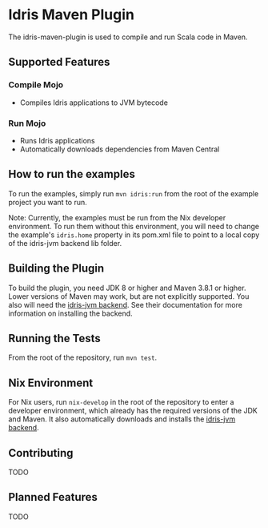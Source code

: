 # Idris Maven Plugin

The idris-maven-plugin is used to compile and run Scala code in Maven.

## Supported Features

### Compile Mojo
- Compiles Idris applications to JVM bytecode

### Run Mojo
- Runs Idris applications
- Automatically downloads dependencies from Maven Central

## How to run the examples

To run the examples, simply run `mvn idris:run` from the root of the example project you want to run.

Note: Currently, the examples must be run from the Nix developer environment. To run them without this environment, you will need to change the example's `idris.home` property in its pom.xml file to point to a local copy of the idris-jvm backend lib folder.

## Building the Plugin

To build the plugin, you need JDK 8 or higher and Maven 3.8.1 or higher. Lower versions of Maven may work, but are not explicitly supported. You also will need the [idris-jvm backend](https://github.com/mmhelloworld/idris-jvm). See their documentation for more information on installing the backend.

## Running the Tests

From the root of the repository, run `mvn test`.

## Nix Environment

For Nix users, run `nix-develop` in the root of the repository to enter a developer environment, which already has the required versions of the JDK and Maven. It also automatically downloads and installs the [idris-jvm backend](https://github.com/mmhelloworld/idris-jvm).

## Contributing

TODO

## Planned Features

TODO
